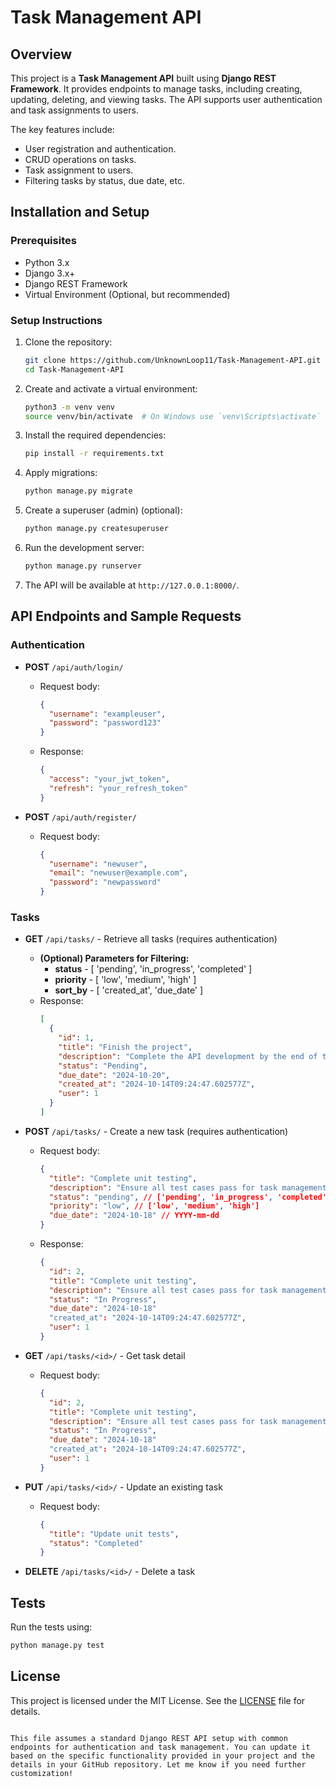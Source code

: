 # Task Management API

## Overview
This project is a **Task Management API** built using **Django REST Framework**. It provides endpoints to manage tasks, including creating, updating, deleting, and viewing tasks. The API supports user authentication and task assignments to users.

The key features include:
- User registration and authentication.
- CRUD operations on tasks.
- Task assignment to users.
- Filtering tasks by status, due date, etc.

## Installation and Setup

### Prerequisites
- Python 3.x
- Django 3.x+
- Django REST Framework
- Virtual Environment (Optional, but recommended)

### Setup Instructions

1. Clone the repository:
   ```bash
   git clone https://github.com/UnknownLoop11/Task-Management-API.git
   cd Task-Management-API
   ```

2. Create and activate a virtual environment:
   ```bash
   python3 -m venv venv
   source venv/bin/activate  # On Windows use `venv\Scripts\activate`
   ```

3. Install the required dependencies:
   ```bash
   pip install -r requirements.txt
   ```

4. Apply migrations:
   ```bash
   python manage.py migrate
   ```

5. Create a superuser (admin) (optional):
   ```bash
   python manage.py createsuperuser
   ```

6. Run the development server:
   ```bash
   python manage.py runserver
   ```

7. The API will be available at `http://127.0.0.1:8000/`.

## API Endpoints and Sample Requests

### Authentication
- **POST** `/api/auth/login/`
  - Request body:
    ```json
    {
      "username": "exampleuser",
      "password": "password123"
    }
    ```
  - Response:
    ```json
    {
      "access": "your_jwt_token",
      "refresh": "your_refresh_token"
    }
    ```

- **POST** `/api/auth/register/`
  - Request body:
    ```json
    {
      "username": "newuser",
      "email": "newuser@example.com",
      "password": "newpassword"
    }
    ```

### Tasks
- **GET** `/api/tasks/` - Retrieve all tasks (requires authentication)
  - **(Optional) Parameters for Filtering:**
    - **status** - [ 'pending', 'in_progress', 'completed' ]
    - **priority** - [ 'low', 'medium', 'high' ]
    - **sort_by** - [ 'created_at', 'due_date' ]
  - Response:
    ```json
    [
      {
        "id": 1,
        "title": "Finish the project",
        "description": "Complete the API development by the end of the week",
        "status": "Pending",
        "due_date": "2024-10-20",
        "created_at": "2024-10-14T09:24:47.602577Z",
        "user": 1
      }
    ]
    ```

- **POST** `/api/tasks/` - Create a new task (requires authentication)
  - Request body:
    ```json
    {
      "title": "Complete unit testing",
      "description": "Ensure all test cases pass for task management", // Optional
      "status": "pending", // ['pending', 'in_progress', 'completed']
      "priority": "low", // ['low', 'medium', 'high']
      "due_date": "2024-10-18" // YYYY-mm-dd
    }
    ```
  - Response:
    ```json
    {
      "id": 2,
      "title": "Complete unit testing",
      "description": "Ensure all test cases pass for task management",
      "status": "In Progress",
      "due_date": "2024-10-18"
      "created_at": "2024-10-14T09:24:47.602577Z",
      "user": 1
    }
    ```

- **GET** `/api/tasks/<id>/` - Get task detail
  - Request body:
    ```json
    {
      "id": 2,
      "title": "Complete unit testing",
      "description": "Ensure all test cases pass for task management",
      "status": "In Progress",
      "due_date": "2024-10-18"
      "created_at": "2024-10-14T09:24:47.602577Z",
      "user": 1
    }
    ```

- **PUT** `/api/tasks/<id>/` - Update an existing task
  - Request body:
    ```json
    {
      "title": "Update unit tests",
      "status": "Completed"
    }
    ```

- **DELETE** `/api/tasks/<id>/` - Delete a task

## Tests

Run the tests using:
```bash
python manage.py test
```

## License
This project is licensed under the MIT License. See the [LICENSE](LICENSE) file for details.
```

This file assumes a standard Django REST API setup with common endpoints for authentication and task management. You can update it based on the specific functionality provided in your project and the details in your GitHub repository. Let me know if you need further customization!
